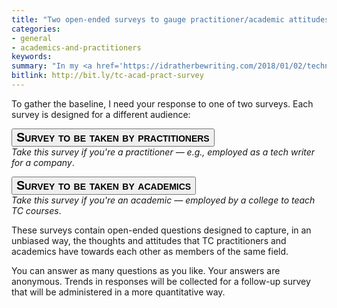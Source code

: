 ```yaml
---
title: "Two open-ended surveys to gauge practitioner/academic attitudes"
categories:
- general
- academics-and-practitioners
keywords:
summary: "In my <a href='https://idratherbewriting.com/2018/01/02/technical-writing-trends-2018-and-2017-review/'>2018 trends post</a>, I mentioned that I plan to give some attention to TC academic/practitioner attitudes, opportunities, and interactions. I have a larger project in mind that involves changing attitudes, which I'll expand on in the future. However, for now I need a baseline starting point to measure against later."
bitlink: http://bit.ly/tc-acad-pract-survey
---
```

<style>
button {
  font-family: Arial; Verdana; Tahoma;
  font-weight: bold;
  font-variant: small-caps;
}
.btn {
  font-size: 20px;
}
</style>

To gather the baseline, I need your response to one of two surveys. Each survey is designed for a different audience:

<a href="https://docs.google.com/forms/d/1WgFCEZc2huy28d6HrbMHX2p5YWvcggo7_5zHv2UQ3Vc"><button type="button" class="btn btn-info">Survey to be taken by practitioners</button></a> <br/>*Take this survey if you're a practitioner &mdash; e.g., employed as a tech writer for a company*.

<a href="https://docs.google.com/forms/d/1KXTufwvUBPJv_4VmtEWwL8x0kgIHiBtSLz5p9xKVlUQ"><button type="button" class="btn btn-warning">Survey to be taken by academics</button></a> <br/>*Take this survey if you're an academic &mdash; employed by a college to teach TC courses*.

These surveys contain open-ended questions designed to capture, in an unbiased way, the thoughts and attitudes that TC practitioners and academics have towards each other as members of the same field.

You can answer as many questions as you like. Your answers are anonymous. Trends in responses will be collected for a follow-up survey that will be administered in a more quantitative way.
